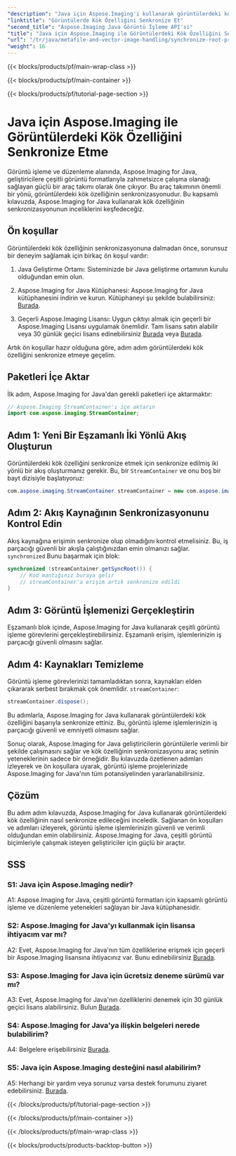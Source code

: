 ```yaml
---
"description": "Java için Aspose.Imaging'i kullanarak görüntülerdeki kök özelliğinin nasıl senkronize edileceğini öğrenin. Bu adım adım kılavuzla iş parçacığı güvenli görüntü işlemeyi sağlayın."
"linktitle": "Görüntülerde Kök Özelliğini Senkronize Et"
"second_title": "Aspose.Imaging Java Görüntü İşleme API'si"
"title": "Java için Aspose.Imaging ile Görüntülerdeki Kök Özelliğini Senkronize Etme"
"url": "/tr/java/metafile-and-vector-image-handling/synchronize-root-property-in-images/"
"weight": 16
---
```


{{< blocks/products/pf/main-wrap-class >}}

{{< blocks/products/pf/main-container >}}

{{< blocks/products/pf/tutorial-page-section >}}

# Java için Aspose.Imaging ile Görüntülerdeki Kök Özelliğini Senkronize Etme

Görüntü işleme ve düzenleme alanında, Aspose.Imaging for Java, geliştiricilere çeşitli görüntü formatlarıyla zahmetsizce çalışma olanağı sağlayan güçlü bir araç takımı olarak öne çıkıyor. Bu araç takımının önemli bir yönü, görüntülerdeki kök özelliğinin senkronizasyonudur. Bu kapsamlı kılavuzda, Aspose.Imaging for Java kullanarak kök özelliğinin senkronizasyonunun inceliklerini keşfedeceğiz.

## Ön koşullar

Görüntülerdeki kök özelliğinin senkronizasyonuna dalmadan önce, sorunsuz bir deneyim sağlamak için birkaç ön koşul vardır:

1. Java Geliştirme Ortamı: Sisteminizde bir Java geliştirme ortamının kurulu olduğundan emin olun.

2. Aspose.Imaging for Java Kütüphanesi: Aspose.Imaging for Java kütüphanesini indirin ve kurun. Kütüphaneyi şu şekilde bulabilirsiniz: [Burada](https://releases.aspose.com/imaging/java/).

3. Geçerli Aspose.Imaging Lisansı: Uygun çıktıyı almak için geçerli bir Aspose.Imaging Lisansı uygulamak önemlidir. Tam lisans satın alabilir veya 30 günlük geçici lisans edinebilirsiniz [Burada](https://purchase.aspose.com/buy) veya [Burada](https://purchase.aspose.com/temporary-license/).

Artık ön koşullar hazır olduğuna göre, adım adım görüntülerdeki kök özelliğini senkronize etmeye geçelim.

## Paketleri İçe Aktar

İlk adım, Aspose.Imaging for Java'dan gerekli paketleri içe aktarmaktır:

```java
// Aspose.Imaging StreamContainer'ı içe aktarın
import com.aspose.imaging.StreamContainer;
```

## Adım 1: Yeni Bir Eşzamanlı İki Yönlü Akış Oluşturun

Görüntülerdeki kök özelliğini senkronize etmek için senkronize edilmiş iki yönlü bir akış oluşturmanız gerekir. Bu, bir `StreamContainer` ve onu boş bir bayt dizisiyle başlatıyoruz:

```java
com.aspose.imaging.StreamContainer streamContainer = new com.aspose.imaging.StreamContainer(new java.io.ByteArrayInputStream(new byte[0]));
```

## Adım 2: Akış Kaynağının Senkronizasyonunu Kontrol Edin

Akış kaynağına erişimin senkronize olup olmadığını kontrol etmelisiniz. Bu, iş parçacığı güvenli bir akışla çalıştığınızdan emin olmanızı sağlar. `synchronized` Bunu başarmak için blok:

```java
synchronized (streamContainer.getSyncRoot()) {
    // Kod mantığınız buraya gelir
    // streamContainer'a erişim artık senkronize edildi
}
```

## Adım 3: Görüntü İşlemenizi Gerçekleştirin

Eşzamanlı blok içinde, Aspose.Imaging for Java kullanarak çeşitli görüntü işleme görevlerini gerçekleştirebilirsiniz. Eşzamanlı erişim, işlemlerinizin iş parçacığı güvenli olmasını sağlar.

## Adım 4: Kaynakları Temizleme

Görüntü işleme görevlerinizi tamamladıktan sonra, kaynakları elden çıkararak serbest bırakmak çok önemlidir. `streamContainer`:

```java
streamContainer.dispose();
```

Bu adımlarla, Aspose.Imaging for Java kullanarak görüntülerdeki kök özelliğini başarıyla senkronize ettiniz. Bu, görüntü işleme işlemlerinizin iş parçacığı güvenli ve emniyetli olmasını sağlar.

Sonuç olarak, Aspose.Imaging for Java geliştiricilerin görüntülerle verimli bir şekilde çalışmasını sağlar ve kök özelliğinin senkronizasyonu araç setinin yeteneklerinin sadece bir örneğidir. Bu kılavuzda özetlenen adımları izleyerek ve ön koşullara uyarak, görüntü işleme projelerinizde Aspose.Imaging for Java'nın tüm potansiyelinden yararlanabilirsiniz.

## Çözüm

Bu adım adım kılavuzda, Aspose.Imaging for Java kullanarak görüntülerdeki kök özelliğinin nasıl senkronize edileceğini inceledik. Sağlanan ön koşulları ve adımları izleyerek, görüntü işleme işlemlerinizin güvenli ve verimli olduğundan emin olabilirsiniz. Aspose.Imaging for Java, çeşitli görüntü biçimleriyle çalışmak isteyen geliştiriciler için güçlü bir araçtır.

## SSS

### S1: Java için Aspose.Imaging nedir?

A1: Aspose.Imaging for Java, çeşitli görüntü formatları için kapsamlı görüntü işleme ve düzenleme yetenekleri sağlayan bir Java kütüphanesidir.

### S2: Aspose.Imaging for Java'yı kullanmak için lisansa ihtiyacım var mı?

A2: Evet, Aspose.Imaging for Java'nın tüm özelliklerine erişmek için geçerli bir Aspose.Imaging lisansına ihtiyacınız var. Bunu edinebilirsiniz [Burada](https://purchase.aspose.com/buy).

### S3: Aspose.Imaging for Java için ücretsiz deneme sürümü var mı?

A3: Evet, Aspose.Imaging for Java'nın özelliklerini denemek için 30 günlük geçici lisans alabilirsiniz. Bulun [Burada](https://purchase.aspose.com/temporary-license/).

### S4: Aspose.Imaging for Java'ya ilişkin belgeleri nerede bulabilirim?

A4: Belgelere erişebilirsiniz [Burada](https://reference.aspose.com/imaging/java/).

### S5: Java için Aspose.Imaging desteğini nasıl alabilirim?

A5: Herhangi bir yardım veya sorunuz varsa destek forumunu ziyaret edebilirsiniz. [Burada](https://forum.aspose.com/).

{{< /blocks/products/pf/tutorial-page-section >}}

{{< /blocks/products/pf/main-container >}}

{{< /blocks/products/pf/main-wrap-class >}}

{{< blocks/products/products-backtop-button >}}